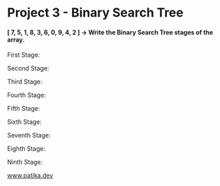 # Project 3 - Binary Search Tree 
#### [ 7, 5, 1, 8, 3, 6, 0, 9, 4, 2 ] -> Write the Binary Search Tree stages of the array.
First Stage:  

Second Stage:  

Third Stage:  

Fourth Stage:  

Fifth Stage:  

Sixth Stage:  

Seventh Stage:  

Eighth Stage:  

Ninth Stage:  


www.patika.dev
